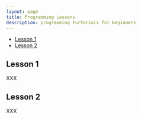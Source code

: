 ```yaml
---
layout: page
title: Programming Lessons
description: programming turtorials for beginners
---
```


* [Lesson 1](#Lesson-1)
* [Lesson 2](#Lesson-2)

## Lesson 1
XXX
## Lesson 2
XXX
